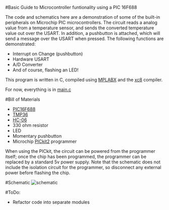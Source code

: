 #Basic Guide to Microcontroller funtionality using a PIC 16F688

The code and schematics here are a demonstration of some of the built-in peripherals on Microchip PIC microcontrollers.  The circuit reads a analog value from a temperature sensor, and sends the converted temperature value out over the USART.  In addition, a pushbutton is attached, which will send a message over the USART when pressed.  The following functions are demonstrated:

- Interrupt on Change (pushbutton)
- Hardware USART
- A/D Converter
- And of course, flashing an LED!

This program is written in C, compiled using [MPLABX](http://www.microchip.com/pagehandler/en-us/family/mplabx/) and the [xc8](http://www.microchip.com/pagehandler/en_us/devtools/mplabxc/) compiler.

For now, everything is in [main.c](https://github.com/lobsteropteryx/picflasher/blob/master/picflasher.X/main.c)

#Bill of Materials
- [PIC16F688](http://ww1.microchip.com/downloads/en/DeviceDoc/41203D.pdf)
- [TMP36](http://cdn.sparkfun.com/datasheets/Sensors/Temp/TMP35_36_37.pdf)
- [HC-06](http://abc-rc.pl/templates/images/files/995/1425483439-hc-06-datasheet.pdf)
- 330 ohm resistor
- LED
- Momentary pushbutton
- Microchip [PICkit2](http://www.microchip.com/Developmenttools/ProductDetails.aspx?PartNO=PG164130) programmer

When using the PICkit, the circuit can be powered from the programmer itself; once the chip has been programmed, the programmer can be replaced by a standard 5v power supply.  Note that the schematic does not include the isolation circuit for the programmer, so disconnect any external power before flashing the chip.

#Schematic
![schematic](https://cdn.rawgit.com/lobsteropteryx/picflasher/master/picflasher.schematic.svg)

#ToDo:
- Refactor code into separate modules

